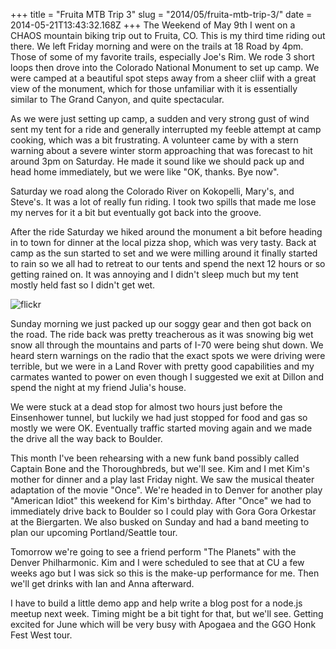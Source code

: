 +++
title = "Fruita MTB Trip 3"
slug = "2014/05/fruita-mtb-trip-3/"
date = 2014-05-21T13:43:32.168Z
+++
The Weekend of May 9th I went on a CHAOS mountain biking trip out to Fruita, CO. This is my third time riding out there. We left Friday morning and were on the trails at 18 Road by 4pm. Those of some of my favorite trails, especially Joe's Rim. We rode 3 short loops then drove into the Colorado National Monument to set up camp. We were camped at a beautiful spot steps away from a sheer cliif with a great view of the monument, which for those unfamiliar with it is essentially similar to The Grand Canyon, and quite spectacular.

As we were just setting up camp, a sudden and very strong gust of wind sent my tent for a ride and generally interrupted my feeble attempt at camp cooking, which was a bit frustrating. A volunteer came by with a stern warning about a severe winter storm approaching that was forecast to hit around 3pm on Saturday. He made it sound like we should pack up and head home immediately, but we were like "OK, thanks. Bye now".

Saturday we road along the Colorado River on Kokopelli, Mary's, and Steve's. It was a lot of really fun riding. I took two spills that made me lose my nerves for it a bit but eventually got back into the groove.

After the ride Saturday we hiked around the monument a bit before heading in to town for dinner at the local pizza shop, which was very tasty. Back at camp as the sun started to set and we were milling around it finally started to rain so we all had to retreat to our tents and spend the next 12 hours or so getting rained on. It was annoying and I didn't sleep much but my tent mostly held fast so I didn't get wet.

![flickr](https://www.flickr.com/photos/88096431@N00/sets/72157644690038573/)

Sunday morning we just packed up our soggy gear and then got back on the road. The ride back was pretty treacherous as it was snowing big wet snow all through the mountains and parts of I-70 were being shut down. We heard stern warnings on  the radio that the exact spots we were driving were terrible, but we were in a Land Rover with pretty good capabilities and my carmates wanted to power on even though I suggested we exit at Dillon and spend the night at my friend Julia's house.

We were stuck at a dead stop for almost two hours just before the Einsenhower tunnel, but luckily we had just stopped for food and gas so mostly we were OK. Eventually traffic started moving again and we made the drive all the way back to Boulder.

This month I've been rehearsing with a new funk band possibly called Captain Bone and the Thoroughbreds, but we'll see. Kim and I met Kim's mother for dinner and a play last Friday night. We saw the musical theater adaptation of the movie "Once". We're headed in to Denver for another play "American Idiot" this weekend for Kim's birthday. After "Once" we had to immediately drive back to Boulder so I could play with Gora Gora Orkestar at the Biergarten. We also busked on Sunday and had a band meeting to plan our upcoming Portland/Seattle tour.

Tomorrow we're going to see a friend perform "The Planets" with the Denver Philharmonic. Kim and I were scheduled to see that at CU a few weeks ago but I was sick so this is the make-up performance for me. Then we'll get drinks with Ian and Anna afterward.

I have to build a little demo app and help write a blog post for a node.js meetup next week. Timing might be a bit tight for that, but we'll see. Getting excited for June which will be very busy with Apogaea and the GGO Honk Fest West tour.
